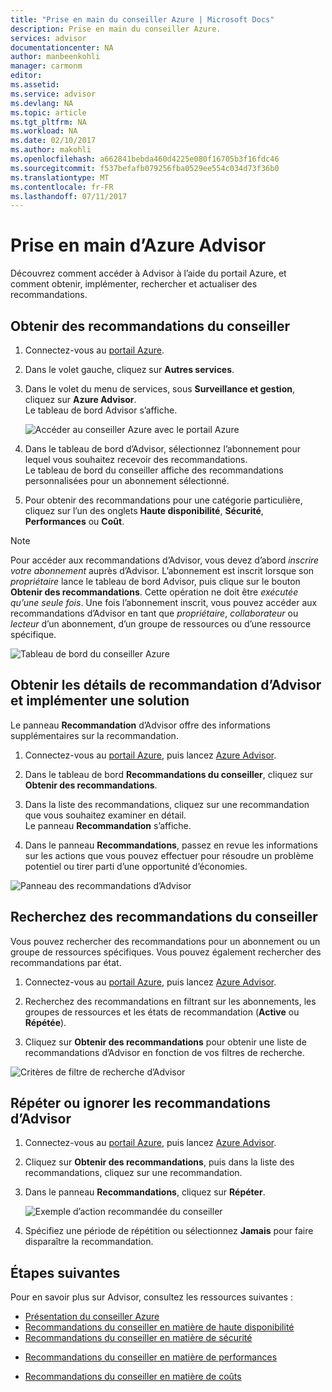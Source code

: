 ```yaml
---
title: "Prise en main du conseiller Azure | Microsoft Docs"
description: Prise en main du conseiller Azure.
services: advisor
documentationcenter: NA
author: manbeenkohli
manager: carmonm
editor: 
ms.assetid: 
ms.service: advisor
ms.devlang: NA
ms.topic: article
ms.tgt_pltfrm: NA
ms.workload: NA
ms.date: 02/10/2017
ms.author: makohli
ms.openlocfilehash: a662841bebda460d4225e080f16705b3f16fdc46
ms.sourcegitcommit: f537befafb079256fba0529ee554c034d73f36b0
ms.translationtype: MT
ms.contentlocale: fr-FR
ms.lasthandoff: 07/11/2017
---
```

# <a name="get-started-with-azure-advisor"></a>Prise en main d’Azure Advisor

Découvrez comment accéder à Advisor à l’aide du portail Azure, et comment obtenir, implémenter, rechercher et actualiser des recommandations.

## <a name="get-advisor-recommendations"></a>Obtenir des recommandations du conseiller

1. Connectez-vous au [portail Azure](https://portal.azure.com).

2. Dans le volet gauche, cliquez sur **Autres services**.

3. Dans le volet du menu de services, sous **Surveillance et gestion**, cliquez sur **Azure Advisor**.  
 Le tableau de bord Advisor s’affiche.

   ![Accéder au conseiller Azure avec le portail Azure](./media/advisor-overview/advisor-azure-portal-menu.png) 

4. Dans le tableau de bord d’Advisor, sélectionnez l’abonnement pour lequel vous souhaitez recevoir des recommandations.  
Le tableau de bord du conseiller affiche des recommandations personnalisées pour un abonnement sélectionné. 

5. Pour obtenir des recommandations pour une catégorie particulière, cliquez sur l’un des onglets **Haute disponibilité**, **Sécurité**, **Performances** ou **Coût**.
 
> [!NOTE]
> Pour accéder aux recommandations d’Advisor, vous devez d’abord *inscrire votre abonnement*  auprès d’Advisor. L’abonnement est inscrit lorsque son *propriétaire* lance le tableau de bord Advisor, puis clique sur le bouton **Obtenir des recommandations**. Cette opération ne doit être *exécutée qu’une seule fois*. Une fois l’abonnement inscrit, vous pouvez accéder aux recommandations d’Advisor en tant que *propriétaire*, *collaborateur* ou *lecteur* d’un abonnement, d’un groupe de ressources ou d’une ressource spécifique.

  ![Tableau de bord du conseiller Azure](./media/advisor-overview/advisor-all-tab.png)

## <a name="get-advisor-recommendation-details-and-implement-a-solution"></a>Obtenir les détails de recommandation d’Advisor et implémenter une solution

Le panneau **Recommandation** d’Advisor offre des informations supplémentaires sur la recommandation. 

1. Connectez-vous au [portail Azure](https://portal.azure.com), puis lancez [Azure Advisor](https://aka.ms/azureadvisordashboard).

2. Dans le tableau de bord **Recommandations du conseiller**, cliquez sur **Obtenir des recommandations**.

3. Dans la liste des recommandations, cliquez sur une recommandation que vous souhaitez examiner en détail.  
Le panneau **Recommandation** s’affiche.

4. Dans le panneau **Recommandations**, passez en revue les informations sur les actions que vous pouvez effectuer pour résoudre un problème potentiel ou tirer parti d’une opportunité d’économies. 
  
  ![Panneau des recommandations d’Advisor](./media/advisor-overview/advisor-recommendation-action-example.png)

## <a name="search-for-advisor-recommendations"></a>Recherchez des recommandations du conseiller

Vous pouvez rechercher des recommandations pour un abonnement ou un groupe de ressources spécifiques. Vous pouvez également rechercher des recommandations par état.

1. Connectez-vous au [portail Azure](https://portal.azure.com), puis lancez [Azure Advisor](https://aka.ms/azureadvisordashboard).

2. Recherchez des recommandations en filtrant sur les abonnements, les groupes de ressources et les états de recommandation (**Active** ou **Répétée**).

3. Cliquez sur **Obtenir des recommandations** pour obtenir une liste de recommandations d’Advisor en fonction de vos filtres de recherche.

  ![Critères de filtre de recherche d’Advisor](./media/advisor-get-started/advisor-search.png)

## <a name="snooze-or-dismiss-advisor-recommendations"></a>Répéter ou ignorer les recommandations d’Advisor

1. Connectez-vous au [portail Azure](https://portal.azure.com), puis lancez [Azure Advisor](https://aka.ms/azureadvisordashboard).

2. Cliquez sur **Obtenir des recommandations**, puis dans la liste des recommandations, cliquez sur une recommandation.

3. Dans le panneau **Recommandations**, cliquez sur **Répéter**.  

   ![Exemple d’action recommandée du conseiller](./media/advisor-get-started/advisor-snooze.png)

4. Spécifiez une période de répétition ou sélectionnez **Jamais** pour faire disparaître la recommandation.


## <a name="next-steps"></a>Étapes suivantes

Pour en savoir plus sur Advisor, consultez les ressources suivantes :
* [Présentation du conseiller Azure](advisor-overview.md)
* [Recommandations du conseiller en matière de haute disponibilité](advisor-high-availability-recommendations.md)
* [Recommandations du conseiller en matière de sécurité](advisor-security-recommendations.md)
-  [Recommandations du conseiller en matière de performances](advisor-performance-recommendations.md)
* [Recommandations du conseiller en matière de coûts](advisor-performance-recommendations.md)

